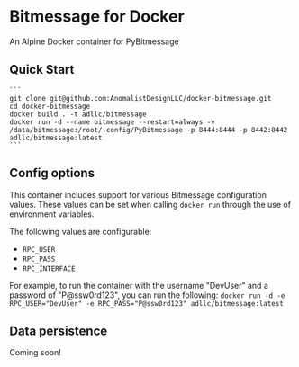 # Bitmessage for Docker

An Alpine Docker container for PyBitmessage

## Quick Start

    ```
    git clone git@github.com:AnomalistDesignLLC/docker-bitmessage.git
    cd docker-bitmessage
    docker build . -t adllc/bitmessage
    docker run -d --name bitmessage --restart=always -v /data/bitmessage:/root/.config/PyBitmessage -p 8444:8444 -p 8442:8442 adllc/bitmessage:latest
    ```
## Config options

This container includes support for various Bitmessage configuration values. These values can be set when calling `docker run` through the use of environment variables.

The following values are configurable:

* `RPC_USER`
* `RPC_PASS`
* `RPC_INTERFACE`

For example, to run the container with the username "DevUser" and a password of "P@ssw0rd123", you can run the following:
    ```
    docker run -d -e RPC_USER="DevUser" -e RPC_PASS="P@ssw0rd123" adllc/bitmessage:latest
    ```
    
## Data persistence

Coming soon!
